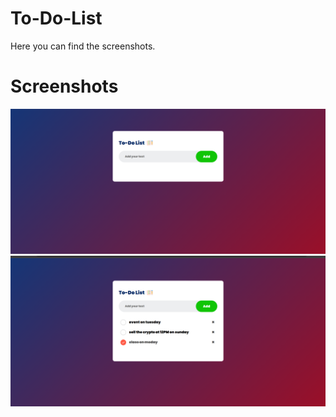 # To-Do-List

Here you can find the screenshots.

# Screenshots
![image](https://github.com/Siddarth34/To-Do-List/blob/main/screenshots/Screenshot1.png)
![image](https://github.com/Siddarth34/To-Do-List/blob/main/screenshots/Screenshot2.png)
